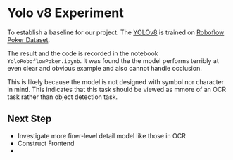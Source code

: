 # Yolo v8 Experiment

To establish a baseline for our project. The [YOLOv8](https://github.com/ultralytics/ultralytics) is trained on [Roboflow Poker Dataset](https://universe.roboflow.com/roboflow-100/poker-cards-cxcvz).

The result and the code is recorded in the notebook `YoloRoboflowPoker.ipynb`. It was found the the model performs terribly at even clear and obvious example and also cannot handle occlusion.

This is likely because the model is not designed with symbol nor character in mind. This indicates that this task should be viewed as mmore of an OCR task rather than object detection task.

## Next Step

- Investigate more finer-level detail model like those in OCR
- Construct Frontend
-
